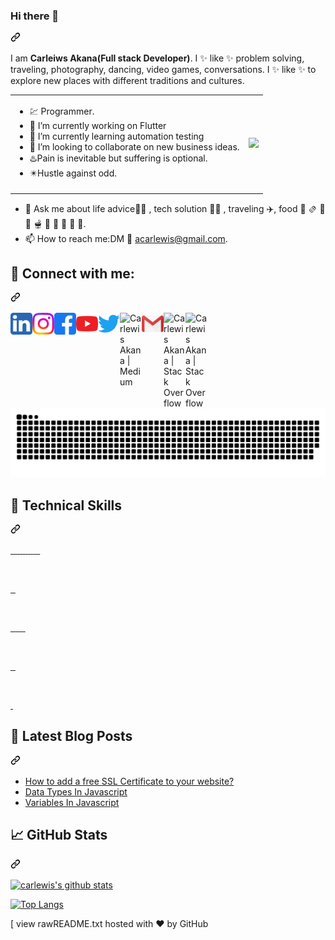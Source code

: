 <article class="markdown-body entry-content container-lg f5" itemprop="text">
  <div class="markdown-heading" dir="auto">
    <h3 class="heading-element" dir="auto">Hi there 👋</h3>
    <a id="user-content-hi-there-" class="anchor" aria-label="Permalink: Hi there 👋" href="#hi-there-">
      <svg class="octicon octicon-link" viewBox="0 0 16 16" version="1.1" width="16" height="16" aria-hidden="true">
        <path d="m7.775 3.275 1.25-1.25a3.5 3.5 0 1 1 4.95 4.95l-2.5 2.5a3.5 3.5 0 0 1-4.95 0 .751.751 0 0 1 .018-1.042.751.751 0 0 1 1.042-.018 1.998 1.998 0 0 0 2.83 0l2.5-2.5a2.002 2.002 0 0 0-2.83-2.83l-1.25 1.25a.751.751 0 0 1-1.042-.018.751.751 0 0 1-.018-1.042Zm-4.69 9.64a1.998 1.998 0 0 0 2.83 0l1.25-1.25a.751.751 0 0 1 1.042.018.751.751 0 0 1 .018 1.042l-1.25 1.25a3.5 3.5 0 1 1-4.95-4.95l2.5-2.5a3.5 3.5 0 0 1 4.95 0 .751.751 0 0 1-.018 1.042.751.751 0 0 1-1.042.018 1.998 1.998 0 0 0-2.83 0l-2.5 2.5a1.998 1.998 0 0 0 0 2.83Z"></path>
      </svg>
    </a>
  </div>
  <p dir="auto">I am <strong>Carleiws Akana(Full stack Developer)</strong>. I ✨ like ✨  problem solving, traveling, photography, dancing, video games, conversations. I ✨ like ✨  to explore new places with different traditions and cultures.</p>
  <table border="0">
 <tr>
    <td>  
      <ul dir="auto">
        <li>💹 Programmer.</li>
        <li>🔭 I’m currently working on Flutter</li>
        <li>🌱 I’m currently learning automation testing</li>
        <li>👯 I’m looking to collaborate on new business ideas.</li>
        <li>♨️Pain is inevitable but suffering is optional.</li>
        <li>✴️Hustle against odd.</li>
      </ul>
    </td>
    <td>
      <div align="center">
        <img height="150" src="https://media.giphy.com/media/M9gbBd9nbDrOTu1Mqx/giphy.gif"  />
      </div>  
    </td>
 </tr>
</table>

  <ul dir="auto">
    <li>💬 Ask me about life advice🤣🤣 , tech solution 👩‍💻 , traveling <g-emoji class="g-emoji" alias="airplane">✈️</g-emoji>, food 🌯 🫔 🥗 🥘 🫕 🥫 🍝 🍜 🍲 🍛.</li>
    <li>📫 How to reach me:DM 📱 <a href="mailto:acarlewis@gmail.com">acarlewis@gmail.com</a>.</li>
  </ul>
  <div class="markdown-heading" dir="auto">
    <h2 class="heading-element" dir="auto">🤝 Connect with me:</h2>
    <a id="user-content--connect-with-me" class="anchor" aria-label="Permalink: 🤝 Connect with me:" href="#-connect-with-me">
      <svg class="octicon octicon-link" viewBox="0 0 16 16" version="1.1" width="16" height="16" aria-hidden="true">
        <path d="m7.775 3.275 1.25-1.25a3.5 3.5 0 1 1 4.95 4.95l-2.5 2.5a3.5 3.5 0 0 1-4.95 0 .751.751 0 0 1 .018-1.042.751.751 0 0 1 1.042-.018 1.998 1.998 0 0 0 2.83 0l2.5-2.5a2.002 2.002 0 0 0-2.83-2.83l-1.25 1.25a.751.751 0 0 1-1.042-.018.751.751 0 0 1-.018-1.042Zm-4.69 9.64a1.998 1.998 0 0 0 2.83 0l1.25-1.25a.751.751 0 0 1 1.042.018.751.751 0 0 1 .018 1.042l-1.25 1.25a3.5 3.5 0 1 1-4.95-4.95l2.5-2.5a3.5 3.5 0 0 1 4.95 0 .751.751 0 0 1-.018 1.042.751.751 0 0 1-1.042.018 1.998 1.998 0 0 0-2.83 0l-2.5 2.5a1.998 1.998 0 0 0 0 2.83Z"></path>
      </svg>
    </a>
  </div>
  <p dir="auto">
    <a href="https://www.linkedin.com/in/carlewis-akana-2226341b7/" rel="nofollow">
      <img align="left" src="https://raw.githubusercontent.com/deepajarout/deepajarout/main/5296501_linkedin_network_linkedin logo_icon.png" alt="Carlewis Akana | LinkedIn" width="35px" style="max-width: 100%;">
    </a>
  </p>
  <p dir="auto">
    <a href="https://instagram.com/a_carlewis" rel="nofollow">
      <img align="left" src="https://raw.githubusercontent.com/deepajarout/deepajarout/main/5296765_camera_instagram_instagram logo_icon.png" alt="Carlewis Akana | Instagram" width="35px" style="max-width: 100%;">
    </a>
  </p>
  <p dir="auto">
    <a href="https://www.facebook.com/carlewis-akana" rel="nofollow">
      <img align="left" src="https://raw.githubusercontent.com/deepajarout/deepajarout/main/5365678_fb_facebook_facebook logo_icon.png" alt="Carlewis Akana | Facebook" width="35px" style="max-width: 100%;">
    </a>
  </p>
  <p dir="auto">
    <a href="https://www.youtube.com/channel/carlewis2163" rel="nofollow">
      <img align="left" src="https://raw.githubusercontent.com/deepajarout/deepajarout/main/5296521_play_video_vlog_youtube_youtube logo_icon.png" alt="Carlewis Akana | Youtube" width="35px" style="max-width: 100%;">
    </a>
  </p>
  <p dir="auto">
    <a href="https://twitter.com/CarlewisAkana" rel="nofollow">
      <img align="left" src="https://raw.githubusercontent.com/deepajarout/deepajarout/main/5296514_bird_tweet_twitter_twitter logo_icon.png" alt="Carlewis Akana | Twitter" width="35px" style="max-width: 100%;">
    </a>
  </p>
  <p dir="auto">
    <a href="https://www.sololearn.com/en/Profile/9491560" rel="nofollow">
      <img align="left" src="https://e7.pngegg.com/pngimages/243/80/png-clipart-sololearn-computer-programming-android-android-text-logo-thumbnail.png" alt="Carlewis Akana | Medium" width="35px" style="max-width: 100%;">
    </a>
  </p>
  <p dir="auto">
    <a href="acarlewis@gmail.com">
      <img align="left" src="https://raw.githubusercontent.com/deepajarout/deepajarout/main/2993691_brand_brands_gmail_logo_logos_icon.png" alt="Carlewis Akana | Gmail" width="35px" style="max-width: 100%;">
    </a>
  </p>
  <p dir="auto">
    <a href="https://stackoverflow.com/users/12204480/carlewis" rel="nofollow">
      <img align="left" src="https://cdn2.iconfinder.com/data/icons/social-icons-33/128/Stack_Overflow-512.png" alt="Carlewis Akana | Stack Overflow" width="35px" style="max-width: 100%;">
    </a>
  </p>
    <p dir="auto">
    <a href="http://cyclone.42web.io/?i=1" rel="nofollow">
      <img align="left" src="https://img.freepik.com/free-vector/gradient-world-wide-web-internet_78370-4896.jpg?semt=ais_hybrid" alt="Carlewis Akana | Stack Overflow" width="35px" style="max-width: 100%;">
    </a>
  </p>
  <br>
  <themed-picture data-catalyst-inline="true" data-catalyst="">
    <picture>
      <source media="(prefers-color-scheme: dark)" srcset="https://raw.githubusercontent.com/acarlewis/acarlewis/output/github-snake-dark.svg">
      <source media="(prefers-color-scheme: light)" srcset="https://raw.githubusercontent.com/acarlewis/acarlewis/output/github-snake.svg">
      <img alt="github-snake" src="https://raw.githubusercontent.com/acarlewis/acarlewis/output/github-snake.svg" style="visibility:visible;max-width:100%;">
    </picture>
  </themed-picture>
  <br>
  <div class="markdown-heading" dir="auto">
    <h2 class="heading-element" dir="auto">💼 Technical Skills</h2>
    <a id="user-content--technical-skills" class="anchor" aria-label="Permalink: 💼 Technical Skills" href="#-technical-skills">
      <svg class="octicon octicon-link" viewBox="0 0 16 16" version="1.1" width="16" height="16" aria-hidden="true">
        <path d="m7.775 3.275 1.25-1.25a3.5 3.5 0 1 1 4.95 4.95l-2.5 2.5a3.5 3.5 0 0 1-4.95 0 .751.751 0 0 1 .018-1.042.751.751 0 0 1 1.042-.018 1.998 1.998 0 0 0 2.83 0l2.5-2.5a2.002 2.002 0 0 0-2.83-2.83l-1.25 1.25a.751.751 0 0 1-1.042-.018.751.751 0 0 1-.018-1.042Zm-4.69 9.64a1.998 1.998 0 0 0 2.83 0l1.25-1.25a.751.751 0 0 1 1.042.018.751.751 0 0 1 .018 1.042l-1.25 1.25a3.5 3.5 0 1 1-4.95-4.95l2.5-2.5a3.5 3.5 0 0 1 4.95 0 .751.751 0 0 1-.018 1.042.751.751 0 0 1-1.042.018 1.998 1.998 0 0 0-2.83 0l-2.5 2.5a1.998 1.998 0 0 0 0 2.83Z"></path>
      </svg>
    </a>
  </div>
  <p dir="auto">
    <a target="_blank" rel="noopener noreferrer nofollow" href="https://camo.githubusercontent.com/9f06762b8feb28a94829eef10b7b32ba3dffc2cad2250be89d34c1b85b0f3e7e/68747470733a2f2f696d672e736869656c64732e696f2f62616467652f67616d696e672d756e6974792d696e666f726d6174696f6e616c3f7374796c653d666c6174266c6f676f3d756e697479266c6f676f436f6c6f723d7768697465">
      <img src="https://camo.githubusercontent.com/9f06762b8feb28a94829eef10b7b32ba3dffc2cad2250be89d34c1b85b0f3e7e/68747470733a2f2f696d672e736869656c64732e696f2f62616467652f67616d696e672d756e6974792d696e666f726d6174696f6e616c3f7374796c653d666c6174266c6f676f3d756e697479266c6f676f436f6c6f723d7768697465" alt="" data-canonical-src="https://img.shields.io/badge/gaming-unity-informational?style=flat&amp;logo=unity&amp;logoColor=white" style="max-width: 100%;">
    </a>
    <a target="_blank" rel="noopener noreferrer nofollow" href="https://camo.githubusercontent.com/23a10ff2c11462fd99f7e172a9bec958fc3c5fc46f5fa4e7a92591fd7532b9b6/68747470733a2f2f696d672e736869656c64732e696f2f62616467652f4672616d65776f726b2d6e6f64652e6a732d696e666f726d6174696f6e616c3f7374796c653d666c6174266c6f676f3d6e6f64652e6a73266c6f676f436f6c6f723d7768697465">
      <img src="https://camo.githubusercontent.com/23a10ff2c11462fd99f7e172a9bec958fc3c5fc46f5fa4e7a92591fd7532b9b6/68747470733a2f2f696d672e736869656c64732e696f2f62616467652f4672616d65776f726b2d6e6f64652e6a732d696e666f726d6174696f6e616c3f7374796c653d666c6174266c6f676f3d6e6f64652e6a73266c6f676f436f6c6f723d7768697465" alt="" data-canonical-src="https://img.shields.io/badge/Framework-node.js-informational?style=flat&amp;logo=node.js&amp;logoColor=white" style="max-width: 100%;">
    </a>
    <a target="_blank" rel="noopener noreferrer nofollow" href="https://camo.githubusercontent.com/8253304b21de1c3226ac4278a35ea0dc9fdc4bd1cd541f930418c22465c94a5f/68747470733a2f2f696d672e736869656c64732e696f2f62616467652f44617461626173652d4d6f6e676f44422d696e666f726d6174696f6e616c3f7374796c653d666c6174266c6f676f3d6d6f6e676f6462266c6f676f436f6c6f723d7768697465">
      <img src="https://camo.githubusercontent.com/8253304b21de1c3226ac4278a35ea0dc9fdc4bd1cd541f930418c22465c94a5f/68747470733a2f2f696d672e736869656c64732e696f2f62616467652f44617461626173652d4d6f6e676f44422d696e666f726d6174696f6e616c3f7374796c653d666c6174266c6f676f3d6d6f6e676f6462266c6f676f436f6c6f723d7768697465" alt="" data-canonical-src="https://img.shields.io/badge/Database-MongoDB-informational?style=flat&amp;logo=mongodb&amp;logoColor=white" style="max-width: 100%;">
    </a>
    <a target="_blank" rel="noopener noreferrer nofollow" href="https://camo.githubusercontent.com/14a824c0e84a0a41bb8abadde24714bbc6ba2016fa78e4be25060a1067cc3a9f/68747470733a2f2f696d672e736869656c64732e696f2f62616467652f436f64652d52656163742d696e666f726d6174696f6e616c3f7374796c653d666c6174266c6f676f3d726561637426636f6c6f723d363144414642">
      <img src="https://camo.githubusercontent.com/14a824c0e84a0a41bb8abadde24714bbc6ba2016fa78e4be25060a1067cc3a9f/68747470733a2f2f696d672e736869656c64732e696f2f62616467652f436f64652d52656163742d696e666f726d6174696f6e616c3f7374796c653d666c6174266c6f676f3d726561637426636f6c6f723d363144414642" alt="" data-canonical-src="https://img.shields.io/badge/Code-React-informational?style=flat&amp;logo=react&amp;color=61DAFB" style="max-width: 100%;">
    </a>
    <a target="_blank" rel="noopener noreferrer nofollow" href="https://camo.githubusercontent.com/aaca38b4605cdad6dcb92a737704ac43dd24df7d057389a894af545f897d658e/68747470733a2f2f696d672e736869656c64732e696f2f62616467652f436f64652d52656475782d696e666f726d6174696f6e616c3f7374796c653d666c6174266c6f676f3d526564757826636f6c6f723d373634414243">
      <img src="https://camo.githubusercontent.com/aaca38b4605cdad6dcb92a737704ac43dd24df7d057389a894af545f897d658e/68747470733a2f2f696d672e736869656c64732e696f2f62616467652f436f64652d52656475782d696e666f726d6174696f6e616c3f7374796c653d666c6174266c6f676f3d526564757826636f6c6f723d373634414243" alt="" data-canonical-src="https://img.shields.io/badge/Code-Redux-informational?style=flat&amp;logo=Redux&amp;color=764ABC" style="max-width: 100%;">
    </a>
    <a target="_blank" rel="noopener noreferrer nofollow" href="https://camo.githubusercontent.com/242c67a619771792ab20da1cac2f6afa28c6ec88363bcfd63272cb3179647960/68747470733a2f2f696d672e736869656c64732e696f2f62616467652f436f64652d4a6176615363726970742d696e666f726d6174696f6e616c3f7374796c653d666c6174266c6f676f3d4a61766153637269707426636f6c6f723d463744463145">
      <img src="https://camo.githubusercontent.com/242c67a619771792ab20da1cac2f6afa28c6ec88363bcfd63272cb3179647960/68747470733a2f2f696d672e736869656c64732e696f2f62616467652f436f64652d4a6176615363726970742d696e666f726d6174696f6e616c3f7374796c653d666c6174266c6f676f3d4a61766153637269707426636f6c6f723d463744463145" alt="" data-canonical-src="https://img.shields.io/badge/Code-JavaScript-informational?style=flat&amp;logo=JavaScript&amp;color=F7DF1E" style="max-width: 100%;">
    </a>
    <a target="_blank" rel="noopener noreferrer nofollow" href="https://camo.githubusercontent.com/d7c4890707b68850edc94513b6085a0eab00d118deb66ab765f733b9b8776969/68747470733a2f2f696d672e736869656c64732e696f2f62616467652f436f64652d48544d4c352d696e666f726d6174696f6e616c3f7374796c653d666c6174266c6f676f3d48544d4c3526636f6c6f723d453334463236">
      <img src="https://camo.githubusercontent.com/d7c4890707b68850edc94513b6085a0eab00d118deb66ab765f733b9b8776969/68747470733a2f2f696d672e736869656c64732e696f2f62616467652f436f64652d48544d4c352d696e666f726d6174696f6e616c3f7374796c653d666c6174266c6f676f3d48544d4c3526636f6c6f723d453334463236" alt="" data-canonical-src="https://img.shields.io/badge/Code-HTML5-informational?style=flat&amp;logo=HTML5&amp;color=E34F26" style="max-width: 100%;">
    </a>
    <a target="_blank" rel="noopener noreferrer nofollow" href="https://camo.githubusercontent.com/bfc6a44be8c9b846b73767c87a2790cf2532e30e8ed58491bb390c988fc06a98/68747470733a2f2f696d672e736869656c64732e696f2f62616467652f436f64652d506f737467726553514c2d696e666f726d6174696f6e616c3f7374796c653d666c6174266c6f676f3d506f737467726553514c26636f6c6f723d333336373931">
      <img src="https://camo.githubusercontent.com/bfc6a44be8c9b846b73767c87a2790cf2532e30e8ed58491bb390c988fc06a98/68747470733a2f2f696d672e736869656c64732e696f2f62616467652f436f64652d506f737467726553514c2d696e666f726d6174696f6e616c3f7374796c653d666c6174266c6f676f3d506f737467726553514c26636f6c6f723d333336373931" alt="" data-canonical-src="https://img.shields.io/badge/Code-PostgreSQL-informational?style=flat&amp;logo=PostgreSQL&amp;color=336791" style="max-width: 100%;">
    </a>
    <a target="_blank" rel="noopener noreferrer nofollow" href="https://camo.githubusercontent.com/a60b69f8af9053d1004320b7cf10d49d7f5143ef8985667e7cfecca312dc14d9/68747470733a2f2f696d672e736869656c64732e696f2f62616467652f436f64652d53514c6974652d696e666f726d6174696f6e616c3f7374796c653d666c6174266c6f676f3d53514c69746526636f6c6f723d303033423537">
      <img src="https://camo.githubusercontent.com/a60b69f8af9053d1004320b7cf10d49d7f5143ef8985667e7cfecca312dc14d9/68747470733a2f2f696d672e736869656c64732e696f2f62616467652f436f64652d53514c6974652d696e666f726d6174696f6e616c3f7374796c653d666c6174266c6f676f3d53514c69746526636f6c6f723d303033423537" alt="" data-canonical-src="https://img.shields.io/badge/Code-SQLite-informational?style=flat&amp;logo=SQLite&amp;color=003B57" style="max-width: 100%;">
    </a>
    <a target="_blank" rel="noopener noreferrer nofollow" href="https://camo.githubusercontent.com/90694fa5b9bfbadd8fb4f6769161e845c21ffe16ee940418ed64775e5c9994ee/68747470733a2f2f696d672e736869656c64732e696f2f62616467652f436f64652d547970657363726970742d696e666f726d6174696f6e616c3f7374796c653d666c6174266c6f676f3d74797065736372697074266c6f676f436f6c6f723d7768697465">
      <img src="https://camo.githubusercontent.com/90694fa5b9bfbadd8fb4f6769161e845c21ffe16ee940418ed64775e5c9994ee/68747470733a2f2f696d672e736869656c64732e696f2f62616467652f436f64652d547970657363726970742d696e666f726d6174696f6e616c3f7374796c653d666c6174266c6f676f3d74797065736372697074266c6f676f436f6c6f723d7768697465" alt="" data-canonical-src="https://img.shields.io/badge/Code-Typescript-informational?style=flat&amp;logo=typescript&amp;logoColor=white" style="max-width: 100%;">
    </a>
    <a target="_blank" rel="noopener noreferrer nofollow" href="https://camo.githubusercontent.com/9ac91734c808ed4a9da0e769b83f083193075174dedf38a792f2b52bc763e2eb/68747470733a2f2f696d672e736869656c64732e696f2f62616467652f636f64652d4772617068514c2d696e666f726d6174696f6e616c3f7374796c653d666c6174266c6f676f3d6772617068716c266c6f676f436f6c6f723d7768697465">
      <img src="https://camo.githubusercontent.com/9ac91734c808ed4a9da0e769b83f083193075174dedf38a792f2b52bc763e2eb/68747470733a2f2f696d672e736869656c64732e696f2f62616467652f636f64652d4772617068514c2d696e666f726d6174696f6e616c3f7374796c653d666c6174266c6f676f3d6772617068716c266c6f676f436f6c6f723d7768697465" alt="" data-canonical-src="https://img.shields.io/badge/code-GraphQL-informational?style=flat&amp;logo=graphql&amp;logoColor=white" style="max-width: 100%;">
    </a>
    <a target="_blank" rel="noopener noreferrer nofollow" href="https://camo.githubusercontent.com/e48d1d2a02baef60a94456e0b6c7f90e89e358a8ef353e21ffa2ba383b47cca7/68747470733a2f2f696d672e736869656c64732e696f2f62616467652f636f64652d4a57542d696e666f726d6174696f6e616c3f7374796c653d666c6174266c6f676f3d4a534f4e253230776562253230746f6b656e73">
      <img src="https://camo.githubusercontent.com/e48d1d2a02baef60a94456e0b6c7f90e89e358a8ef353e21ffa2ba383b47cca7/68747470733a2f2f696d672e736869656c64732e696f2f62616467652f636f64652d4a57542d696e666f726d6174696f6e616c3f7374796c653d666c6174266c6f676f3d4a534f4e253230776562253230746f6b656e73" alt="" data-canonical-src="https://img.shields.io/badge/code-JWT-informational?style=flat&amp;logo=JSON%20web%20tokens" style="max-width: 100%;">
    </a>
    <a target="_blank" rel="noopener noreferrer nofollow" href="https://camo.githubusercontent.com/8e23a6d874199d23a896f81fab20e445da6ec6a0f960da9634cb49b622519d7e/68747470733a2f2f696d672e736869656c64732e696f2f62616467652f636f64652d47554c502d696e666f726d6174696f6e616c3f7374796c653d666c6174266c6f676f3d67756c70266c6f676f436f6c6f723d7768697465">
      <img src="https://camo.githubusercontent.com/8e23a6d874199d23a896f81fab20e445da6ec6a0f960da9634cb49b622519d7e/68747470733a2f2f696d672e736869656c64732e696f2f62616467652f636f64652d47554c502d696e666f726d6174696f6e616c3f7374796c653d666c6174266c6f676f3d67756c70266c6f676f436f6c6f723d7768697465" alt="" data-canonical-src="https://img.shields.io/badge/code-GULP-informational?style=flat&amp;logo=gulp&amp;logoColor=white" style="max-width: 100%;">
    </a>
  </p>
  <br>
  <p dir="auto">
    <a target="_blank" rel="noopener noreferrer nofollow" href="https://camo.githubusercontent.com/158f0f18972e114aaa28b21ed69ca4064e3dfe29d8fb3c5014088eb13f048150/68747470733a2f2f696d672e736869656c64732e696f2f62616467652f5374796c652d426f6f7473747261702d696e666f726d6174696f6e616c3f7374796c653d666c6174266c6f676f3d426f6f74737472617026636f6c6f723d373935324233">
      <img src="https://camo.githubusercontent.com/158f0f18972e114aaa28b21ed69ca4064e3dfe29d8fb3c5014088eb13f048150/68747470733a2f2f696d672e736869656c64732e696f2f62616467652f5374796c652d426f6f7473747261702d696e666f726d6174696f6e616c3f7374796c653d666c6174266c6f676f3d426f6f74737472617026636f6c6f723d373935324233" alt="" data-canonical-src="https://img.shields.io/badge/Style-Bootstrap-informational?style=flat&amp;logo=Bootstrap&amp;color=7952B3" style="max-width: 100%;">
    </a>
    <a target="_blank" rel="noopener noreferrer nofollow" href="https://camo.githubusercontent.com/03afade71191a329046aec0c7df933fbbf1f58adeb6aa0432e5bf0bc4475d37c/68747470733a2f2f696d672e736869656c64732e696f2f62616467652f5374796c652d435353332d696e666f726d6174696f6e616c3f7374796c653d666c6174266c6f676f3d4353533326636f6c6f723d313537324236">
      <img src="https://camo.githubusercontent.com/03afade71191a329046aec0c7df933fbbf1f58adeb6aa0432e5bf0bc4475d37c/68747470733a2f2f696d672e736869656c64732e696f2f62616467652f5374796c652d435353332d696e666f726d6174696f6e616c3f7374796c653d666c6174266c6f676f3d4353533326636f6c6f723d313537324236" alt="" data-canonical-src="https://img.shields.io/badge/Style-CSS3-informational?style=flat&amp;logo=CSS3&amp;color=1572B6" style="max-width: 100%;">
    </a>
    <a target="_blank" rel="noopener noreferrer nofollow" href="https://camo.githubusercontent.com/d00ff24013b8b052f7dda1db08a05abad75fe1d536a25fe94f2776fae746e62b/68747470733a2f2f696d672e736869656c64732e696f2f62616467652f5374796c652d7374796c65642d2d636f6d706f6e656e74732d696e666f726d6174696f6e616c3f7374796c653d666c6174266c6f676f3d7374796c65642d636f6d706f6e656e747326636f6c6f723d444237303933">
      <img src="https://camo.githubusercontent.com/d00ff24013b8b052f7dda1db08a05abad75fe1d536a25fe94f2776fae746e62b/68747470733a2f2f696d672e736869656c64732e696f2f62616467652f5374796c652d7374796c65642d2d636f6d706f6e656e74732d696e666f726d6174696f6e616c3f7374796c653d666c6174266c6f676f3d7374796c65642d636f6d706f6e656e747326636f6c6f723d444237303933" alt="" data-canonical-src="https://img.shields.io/badge/Style-styled--components-informational?style=flat&amp;logo=styled-components&amp;color=DB7093" style="max-width: 100%;">
    </a>
  </p>
  <br>
  <p dir="auto">
    <a target="_blank" rel="noopener noreferrer nofollow" href="https://camo.githubusercontent.com/4f31494a26a94a43e4e6a711afcb44811353ba3aa69ad9289c3464fa8ecf9f11/68747470733a2f2f696d672e736869656c64732e696f2f62616467652f546f6f6c732d4669676d612d696e666f726d6174696f6e616c3f7374796c653d666c6174266c6f676f3d4669676d6126636f6c6f723d463234453145">
      <img src="https://camo.githubusercontent.com/4f31494a26a94a43e4e6a711afcb44811353ba3aa69ad9289c3464fa8ecf9f11/68747470733a2f2f696d672e736869656c64732e696f2f62616467652f546f6f6c732d4669676d612d696e666f726d6174696f6e616c3f7374796c653d666c6174266c6f676f3d4669676d6126636f6c6f723d463234453145" alt="" data-canonical-src="https://img.shields.io/badge/Tools-Figma-informational?style=flat&amp;logo=Figma&amp;color=F24E1E" style="max-width: 100%;">
    </a>
    <a target="_blank" rel="noopener noreferrer nofollow" href="https://camo.githubusercontent.com/f92a4aa2cf0d265b31a1d6ce42df02ee746083604782a6af8302e3b2bd4cb9f3/68747470733a2f2f696d672e736869656c64732e696f2f62616467652f546f6f6c732d4e504d2d696e666f726d6174696f6e616c3f7374796c653d666c6174266c6f676f3d4e504d26636f6c6f723d434233383337">
      <img src="https://camo.githubusercontent.com/f92a4aa2cf0d265b31a1d6ce42df02ee746083604782a6af8302e3b2bd4cb9f3/68747470733a2f2f696d672e736869656c64732e696f2f62616467652f546f6f6c732d4e504d2d696e666f726d6174696f6e616c3f7374796c653d666c6174266c6f676f3d4e504d26636f6c6f723d434233383337" alt="" data-canonical-src="https://img.shields.io/badge/Tools-NPM-informational?style=flat&amp;logo=NPM&amp;color=CB3837" style="max-width: 100%;">
    </a>
    <a target="_blank" rel="noopener noreferrer nofollow" href="https://camo.githubusercontent.com/5deebc63e4004fd0df809467ae18d1e709d28d58d0741a5772ee67a8460eff59/68747470733a2f2f696d672e736869656c64732e696f2f62616467652f546f6f6c732d4865726f6b752d696e666f726d6174696f6e616c3f7374796c653d666c6174266c6f676f3d4865726f6b7526636f6c6f723d343330303938">
      <img src="https://camo.githubusercontent.com/5deebc63e4004fd0df809467ae18d1e709d28d58d0741a5772ee67a8460eff59/68747470733a2f2f696d672e736869656c64732e696f2f62616467652f546f6f6c732d4865726f6b752d696e666f726d6174696f6e616c3f7374796c653d666c6174266c6f676f3d4865726f6b7526636f6c6f723d343330303938" alt="" data-canonical-src="https://img.shields.io/badge/Tools-Heroku-informational?style=flat&amp;logo=Heroku&amp;color=430098" style="max-width: 100%;">
    </a>
    <a target="_blank" rel="noopener noreferrer nofollow" href="https://camo.githubusercontent.com/ca7928be12661e5ab4d82ccc0dacc704aac13f5f6ee05e4a8752a2aed6562a4d/68747470733a2f2f696d672e736869656c64732e696f2f62616467652f546f6f6c732d4769742d696e666f726d6174696f6e616c3f7374796c653d666c6174266c6f676f3d47697426636f6c6f723d463035303332">
      <img src="https://camo.githubusercontent.com/ca7928be12661e5ab4d82ccc0dacc704aac13f5f6ee05e4a8752a2aed6562a4d/68747470733a2f2f696d672e736869656c64732e696f2f62616467652f546f6f6c732d4769742d696e666f726d6174696f6e616c3f7374796c653d666c6174266c6f676f3d47697426636f6c6f723d463035303332" alt="" data-canonical-src="https://img.shields.io/badge/Tools-Git-informational?style=flat&amp;logo=Git&amp;color=F05032" style="max-width: 100%;">
    </a>
    <a target="_blank" rel="noopener noreferrer nofollow" href="https://camo.githubusercontent.com/6f3217e893b76198e13786e2049646c58166cd72e8376e2bb2bdd9c515ee388f/68747470733a2f2f696d672e736869656c64732e696f2f62616467652f546f6f6c732d4769744875622d696e666f726d6174696f6e616c3f7374796c653d666c6174266c6f676f3d47697448756226636f6c6f723d313831373137">
      <img src="https://camo.githubusercontent.com/6f3217e893b76198e13786e2049646c58166cd72e8376e2bb2bdd9c515ee388f/68747470733a2f2f696d672e736869656c64732e696f2f62616467652f546f6f6c732d4769744875622d696e666f726d6174696f6e616c3f7374796c653d666c6174266c6f676f3d47697448756226636f6c6f723d313831373137" alt="" data-canonical-src="https://img.shields.io/badge/Tools-GitHub-informational?style=flat&amp;logo=GitHub&amp;color=181717" style="max-width: 100%;">
    </a>
    <a target="_blank" rel="noopener noreferrer nofollow" href="https://camo.githubusercontent.com/25c7064544b61c39e97477f9a39750ecc4a6bf062e040a0035f6b78a115697cb/68747470733a2f2f696d672e736869656c64732e696f2f62616467652f546f6f6c732d6269746275636b65742d696e666f726d6174696f6e616c3f7374796c653d666c6174266c6f676f3d6269746275636b6574266c6f676f436f6c6f723d7768697465">
      <img src="https://camo.githubusercontent.com/25c7064544b61c39e97477f9a39750ecc4a6bf062e040a0035f6b78a115697cb/68747470733a2f2f696d672e736869656c64732e696f2f62616467652f546f6f6c732d6269746275636b65742d696e666f726d6174696f6e616c3f7374796c653d666c6174266c6f676f3d6269746275636b6574266c6f676f436f6c6f723d7768697465" alt="" data-canonical-src="https://img.shields.io/badge/Tools-bitbucket-informational?style=flat&amp;logo=bitbucket&amp;logoColor=white" style="max-width: 100%;">
    </a>
    <a target="_blank" rel="noopener noreferrer nofollow" href="https://camo.githubusercontent.com/d360cae64798160842c7f24690b3949f6e5a83bbdde44c21d25a398b22ea9e57/68747470733a2f2f696d672e736869656c64732e696f2f62616467652f546f6f6c732d6769746875622d696e666f726d6174696f6e616c3f7374796c653d666c6174266c6f676f3d676974687562266c6f676f436f6c6f723d7768697465">
      <img src="https://camo.githubusercontent.com/d360cae64798160842c7f24690b3949f6e5a83bbdde44c21d25a398b22ea9e57/68747470733a2f2f696d672e736869656c64732e696f2f62616467652f546f6f6c732d6769746875622d696e666f726d6174696f6e616c3f7374796c653d666c6174266c6f676f3d676974687562266c6f676f436f6c6f723d7768697465" alt="" data-canonical-src="https://img.shields.io/badge/Tools-github-informational?style=flat&amp;logo=github&amp;logoColor=white" style="max-width: 100%;">
    </a>
  </p>
  <br>
  <p dir="auto">
    <a target="_blank" rel="noopener noreferrer nofollow" href="https://camo.githubusercontent.com/4ac700350fdbcce5a19df928fe8b10bb113c1ec911a93f3041f491b5d644be9c/68747470733a2f2f696d672e736869656c64732e696f2f62616467652f54657374696e67546f6f6c732d637970726573732d696e666f726d6174696f6e616c3f7374796c653d666c6174266c6f676f3d63797072657373266c6f676f436f6c6f723d303538613565">
      <img src="https://camo.githubusercontent.com/4ac700350fdbcce5a19df928fe8b10bb113c1ec911a93f3041f491b5d644be9c/68747470733a2f2f696d672e736869656c64732e696f2f62616467652f54657374696e67546f6f6c732d637970726573732d696e666f726d6174696f6e616c3f7374796c653d666c6174266c6f676f3d63797072657373266c6f676f436f6c6f723d303538613565" alt="" data-canonical-src="https://img.shields.io/badge/TestingTools-cypress-informational?style=flat&amp;logo=cypress&amp;logoColor=058a5e" style="max-width: 100%;">
    </a>
    <a target="_blank" rel="noopener noreferrer nofollow" href="https://camo.githubusercontent.com/49e05b292a6e046f8f004210bf70924482d1290109ace445f17cc4e20daceee6/68747470733a2f2f696d672e736869656c64732e696f2f62616467652f54657374696e67546f6f6c732d6a6573742d696e666f726d6174696f6e616c3f7374796c653d666c6174266c6f676f3d6a657374266c6f676f436f6c6f723d7768697465">
      <img src="https://camo.githubusercontent.com/49e05b292a6e046f8f004210bf70924482d1290109ace445f17cc4e20daceee6/68747470733a2f2f696d672e736869656c64732e696f2f62616467652f54657374696e67546f6f6c732d6a6573742d696e666f726d6174696f6e616c3f7374796c653d666c6174266c6f676f3d6a657374266c6f676f436f6c6f723d7768697465" alt="" data-canonical-src="https://img.shields.io/badge/TestingTools-jest-informational?style=flat&amp;logo=jest&amp;logoColor=white" style="max-width: 100%;">
    </a>
    <a target="_blank" rel="noopener noreferrer nofollow" href="https://camo.githubusercontent.com/13a6f4eef00ddfceab4d777ceadf5691097595ba21e65f760b88ebcc8cab3a28/68747470733a2f2f696d672e736869656c64732e696f2f62616467652f74657374696e67546f6f6c732d6d6f6368612d696e666f726d6174696f6e616c3f7374796c653d666c6174266c6f676f3d6d6f636861266c6f676f436f6c6f723d7768697465">
      <img src="https://camo.githubusercontent.com/13a6f4eef00ddfceab4d777ceadf5691097595ba21e65f760b88ebcc8cab3a28/68747470733a2f2f696d672e736869656c64732e696f2f62616467652f74657374696e67546f6f6c732d6d6f6368612d696e666f726d6174696f6e616c3f7374796c653d666c6174266c6f676f3d6d6f636861266c6f676f436f6c6f723d7768697465" alt="" data-canonical-src="https://img.shields.io/badge/testingTools-mocha-informational?style=flat&amp;logo=mocha&amp;logoColor=white" style="max-width: 100%;">
    </a>
  </p>
  <br>
  <p dir="auto">
    <a target="_blank" rel="noopener noreferrer nofollow" href="https://camo.githubusercontent.com/83f5cf75aad490b30c00d6f8dc097f9c1fd574ec28c8ce3255c4df14d81ebabe/68747470733a2f2f696d672e736869656c64732e696f2f62616467652f7365727665722d6e67696e782d696e666f726d6174696f6e616c3f7374796c653d666c6174266c6f676f3d6e67696e78266c6f676f436f6c6f723d7768697465">
      <img src="https://camo.githubusercontent.com/83f5cf75aad490b30c00d6f8dc097f9c1fd574ec28c8ce3255c4df14d81ebabe/68747470733a2f2f696d672e736869656c64732e696f2f62616467652f7365727665722d6e67696e782d696e666f726d6174696f6e616c3f7374796c653d666c6174266c6f676f3d6e67696e78266c6f676f436f6c6f723d7768697465" alt="" data-canonical-src="https://img.shields.io/badge/server-nginx-informational?style=flat&amp;logo=nginx&amp;logoColor=white" style="max-width: 100%;">
    </a>
    <a target="_blank" rel="noopener noreferrer nofollow" href="https://camo.githubusercontent.com/c2a95e04f80f225308d9bc30a55c6865d0e47d4aae20517ce19095c707d500d1/68747470733a2f2f696d672e736869656c64732e696f2f62616467652f7365727665722d6a656e6b696e732d696e666f726d6174696f6e616c3f7374796c653d666c6174266c6f676f3d6a656e6b696e73266c6f676f436f6c6f723d7768697465">
      <img src="https://camo.githubusercontent.com/c2a95e04f80f225308d9bc30a55c6865d0e47d4aae20517ce19095c707d500d1/68747470733a2f2f696d672e736869656c64732e696f2f62616467652f7365727665722d6a656e6b696e732d696e666f726d6174696f6e616c3f7374796c653d666c6174266c6f676f3d6a656e6b696e73266c6f676f436f6c6f723d7768697465" alt="" data-canonical-src="https://img.shields.io/badge/server-jenkins-informational?style=flat&amp;logo=jenkins&amp;logoColor=white" style="max-width: 100%;">
    </a>
  </p>
  <div class="markdown-heading" dir="auto">
    <h2 class="heading-element" dir="auto">📝 Latest Blog Posts</h2>
    <a id="user-content--latest-blog-posts" class="anchor" aria-label="Permalink: 📝 Latest Blog Posts" href="#-latest-blog-posts">
      <svg class="octicon octicon-link" viewBox="0 0 16 16" version="1.1" width="16" height="16" aria-hidden="true">
        <path d="m7.775 3.275 1.25-1.25a3.5 3.5 0 1 1 4.95 4.95l-2.5 2.5a3.5 3.5 0 0 1-4.95 0 .751.751 0 0 1 .018-1.042.751.751 0 0 1 1.042-.018 1.998 1.998 0 0 0 2.83 0l2.5-2.5a2.002 2.002 0 0 0-2.83-2.83l-1.25 1.25a.751.751 0 0 1-1.042-.018.751.751 0 0 1-.018-1.042Zm-4.69 9.64a1.998 1.998 0 0 0 2.83 0l1.25-1.25a.751.751 0 0 1 1.042.018.751.751 0 0 1 .018 1.042l-1.25 1.25a3.5 3.5 0 1 1-4.95-4.95l2.5-2.5a3.5 3.5 0 0 1 4.95 0 .751.751 0 0 1-.018 1.042.751.751 0 0 1-1.042.018 1.998 1.998 0 0 0-2.83 0l-2.5 2.5a1.998 1.998 0 0 0 0 2.83Z"></path>
      </svg>
    </a>
  </div>
  <ul dir="auto">
    <li><a href="https://medium.com/@carlewis/how-to-add-a-free-ssl-certificate-to-your-website-736a41837a1" rel="nofollow">How to add a free SSL Certificate to your website?</a></li>
    <li><a href="https://medium.com/@carlewis/data-types-in-javascript-fd7cd14ad4a7" rel="nofollow">Data Types In Javascript</a></li>
    <li><a href="https://medium.com/@carlewis/variables-in-javascript-ef840522e80d" rel="nofollow">Variables In Javascript</a></li>
  </ul>
  <div class="markdown-heading" dir="auto">
    <h2 class="heading-element" dir="auto">📈 GitHub Stats</h2>
    <a id="user-content--github-stats" class="anchor" aria-label="Permalink: 📈 GitHub Stats" href="#-github-stats">
      <svg class="octicon octicon-link" viewBox="0 0 16 16" version="1.1" width="16" height="16" aria-hidden="true">
        <path d="m7.775 3.275 1.25-1.25a3.5 3.5 0 1 1 4.95 4.95l-2.5 2.5a3.5 3.5 0 0 1-4.95 0 .751.751 0 0 1 .018-1.042.751.751 0 0 1 1.042-.018 1.998 1.998 0 0 0 2.83 0l2.5-2.5a2.002 2.002 0 0 0-2.83-2.83l-1.25 1.25a.751.751 0 0 1-1.042-.018.751.751 0 0 1-.018-1.042Zm-4.69 9.64a1.998 1.998 0 0 0 2.83 0l1.25-1.25a.751.751 0 0 1 1.042.018.751.751 0 0 1 .018 1.042l-1.25 1.25a3.5 3.5 0 1 1-4.95-4.95l2.5-2.5a3.5 3.5 0 0 1 4.95 0 .751.751 0 0 1-.018 1.042.751.751 0 0 1-1.042.018 1.998 1.998 0 0 0-2.83 0l-2.5 2.5a1.998 1.998 0 0 0 0 2.83Z"></path>
      </svg>
    </a>
  </div>
  <p dir="auto">
    <a href="https://github.com/acarlewis">
      <img src="" alt="carlewis's github stats" data-canonical-src="" style="max-width: 100%;">
    </a>
  </p>
  <p dir="auto">
    <a href="https://github.com/acarlewis">
      <img src="https://camo.githubusercontent.com/5ff99ae6bdaf0d67669b7a7068320e45a3e8d5340f04bc54afd919cebbd23dd8/68747470733a2f2f6769746875622d726561646d652d73746174732e76657263656c2e6170702f6170692f746f702d6c616e67732f3f757365726e616d653d64656570616a61726f7574266c61796f75743d636f6d70616374" alt="Top Langs" data-canonical-src="https://github-readme-stats.vercel.app/api/top-langs/?username=deepajarout&amp;layout=compact" style="max-width: 100%;">
    </a>
  </p>
  <p dir="auto">[
<!--     <a target="_blank" rel="noopener noreferrer nofollow" href="https://camo.githubusercontent.com/abb89ffaba07d10f93c6750667123a645edcfa16c6686b2097b7301f660ed187/68747470733a2f2f76697369746f722d62616467652e676c697463682e6d652f62616467653f706167655f69643d64656570616a61726f75742e64656570616a61726f7574">
      <img src="https://camo.githubusercontent.com/abb89ffaba07d10f93c6750667123a645edcfa16c6686b2097b7301f660ed187/68747470733a2f2f76697369746f722d62616467652e676c697463682e6d652f62616467653f706167655f69643d64656570616a61726f75742e64656570616a61726f7574" alt="Visitors" data-canonical-src="https://visitor-badge.glitch.me/badge?page_id=deepajarout.deepajarout" style="max-width: 100%;">
    </a>] -->
    view rawREADME.txt hosted with ❤ by GitHub
  </p>
</article>
